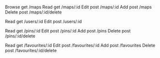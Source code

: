 Browse    get   /maps
Read      get   /maps/:id
Edit      post  /maps/:id
Add       post  /maps
Delete    post  /maps/:id/delete



Read      get   /users/:id
Edit      post  /users/:id
<!-- Add       post  /users -->
<!-- Delete    post  /users/:id/delete -->


<!-- Browse    get   /pins -->
Read      get   /pins/:id
Edit      post  /pins/:id
Add       post  /pins
Delete    post  /pins/:id/delete


<!-- Browse    get   /favourites -->
Read      get   /favourites/:id
Edit      post  /favourites/:id
Add       post  /favourites
Delete    post  /favourites/:id/delete



